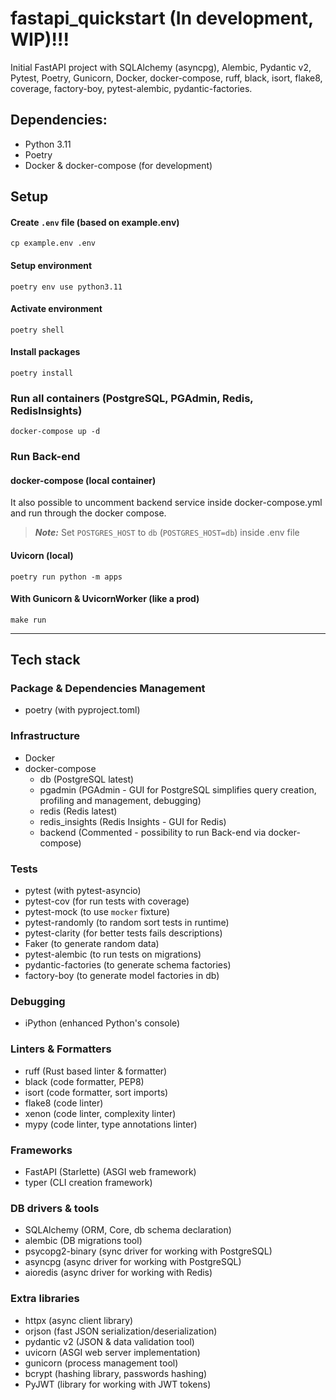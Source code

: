 # fastapi_quickstart (In development, WIP)!!!
Initial FastAPI project with SQLAlchemy (asyncpg), Alembic, Pydantic v2, Pytest, Poetry, Gunicorn, Docker, docker-compose, ruff, black, isort, flake8, coverage, factory-boy, pytest-alembic, pydantic-factories. 

## Dependencies:
- Python 3.11
- Poetry
- Docker & docker-compose (for development)


## Setup
#### Create `.env` file (based on example.env)
```commandline
cp example.env .env
```

#### Setup environment
```commandline
poetry env use python3.11
```

#### Activate environment
```commandline
poetry shell
```

#### Install packages
```commandline
poetry install
```

### Run all containers (PostgreSQL, PGAdmin, Redis, RedisInsights)
```commandline
docker-compose up -d
```

### Run Back-end
#### docker-compose (local container)
It also possible to uncomment backend service inside docker-compose.yml and run 
through the docker compose.
> **_Note:_** Set `POSTGRES_HOST` to `db` (`POSTGRES_HOST=db`) inside .env file

#### Uvicorn (local)
```commandline
poetry run python -m apps
```

#### With Gunicorn & UvicornWorker (like a prod)
```commandline
make run
```

---

## Tech stack

### Package & Dependencies Management
- poetry (with pyproject.toml)

### Infrastructure
- Docker
- docker-compose
  - db (PostgreSQL latest)
  - pgadmin (PGAdmin - GUI for PostgreSQL simplifies query creation, profiling and management, debugging)
  - redis (Redis latest)
  - redis_insights (Redis Insights - GUI for Redis)
  - backend (Commented - possibility to run Back-end via docker-compose)

### Tests
- pytest (with pytest-asyncio)
- pytest-cov (for run tests with coverage)
- pytest-mock (to use `mocker` fixture)
- pytest-randomly (to random sort tests in runtime)
- pytest-clarity (for better tests fails descriptions)
- Faker (to generate random data)
- pytest-alembic (to run tests on migrations)
- pydantic-factories (to generate schema factories)
- factory-boy (to generate model factories in db)

### Debugging
- iPython (enhanced Python's console)

### Linters & Formatters
- ruff (Rust based linter & formatter)
- black (code formatter, PEP8)
- isort (code formatter, sort imports)
- flake8 (code linter)
- xenon (code linter, complexity linter)
- mypy (code linter, type annotations linter)

### Frameworks
- FastAPI (Starlette) (ASGI web framework)
- typer (CLI creation framework)

### DB drivers & tools
- SQLAlchemy (ORM, Core, db schema declaration)
- alembic (DB migrations tool)
- psycopg2-binary (sync driver for working with PostgreSQL)
- asyncpg (async driver for working with PostgreSQL)
- aioredis (async driver for working with Redis)

### Extra libraries
- httpx (async client library)
- orjson (fast JSON serialization/deserialization)
- pydantic v2 (JSON & data validation tool)
- uvicorn (ASGI web server implementation)
- gunicorn (process management tool)
- bcrypt (hashing library, passwords hashing)
- PyJWT (library for working with JWT tokens)
